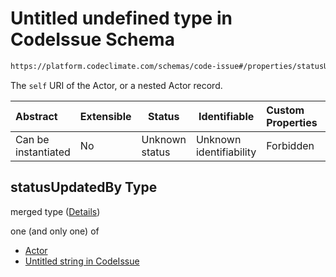 # Untitled undefined type in CodeIssue Schema

```txt
https://platform.codeclimate.com/schemas/code-issue#/properties/statusUpdatedBy
```

The `self` URI of the Actor, or a nested Actor record.


| Abstract            | Extensible | Status         | Identifiable            | Custom Properties | Additional Properties | Access Restrictions | Defined In                                                                                 |
| :------------------ | ---------- | -------------- | ----------------------- | :---------------- | --------------------- | ------------------- | ------------------------------------------------------------------------------------------ |
| Can be instantiated | No         | Unknown status | Unknown identifiability | Forbidden         | Allowed               | none                | [CodeIssue.schema.json\*](../../spec/schemas/CodeIssue.schema.json "open original schema") |

## statusUpdatedBy Type

merged type ([Details](codeissue-properties-statusupdatedby.md))

one (and only one) of

-   [Actor](calendarevent-properties-attendees-items-author-oneof-actor.md "check type definition")
-   [Untitled string in CodeIssue](codeissue-properties-statusupdatedby-oneof-1.md "check type definition")
